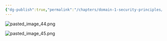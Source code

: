 ```yaml
---
{"dg-publish":true,"permalink":"/chapters/domain-1-security-principles/domain-1-security-principles/1-23-risk-priorities/","noteIcon":""}
---
```


![pasted_image_44.png](/img/user/pasted_image_44.png)

![pasted_image_45.png](/img/user/pasted_image_45.png)